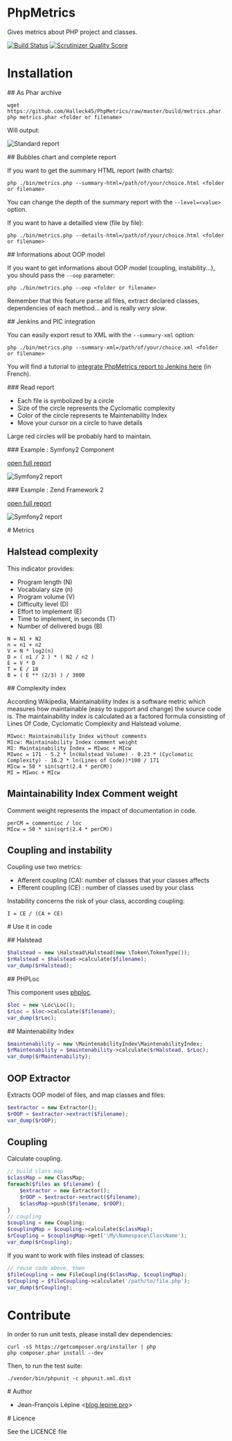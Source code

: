 # PhpMetrics

Gives metrics about PHP project and classes.

[![Build Status](https://secure.travis-ci.org/Halleck45/PhpMetrics.png)](http://travis-ci.org/Halleck45/PhpMetrics)  [![Scrutinizer Quality Score](https://scrutinizer-ci.com/g/Halleck45/PhpMetrics/badges/quality-score.png?s=b825f35680c0a469333da2c963226828fed135ba)](https://scrutinizer-ci.com/g/Halleck45/PhpMetrics/)

# Installation

## As Phar archive

    wget https://github.com/Halleck45/PhpMetrics/raw/master/build/metrics.phar
    php metrics.phar <folder or filename>

Will output:

![Standard report](http://halleck45.github.io/PhpMetrics/images/report-standard.png)

## Bubbles chart and complete report

If you want to get the summary HTML report (with charts):

    php ./bin/metrics.php --summary-html=/path/of/your/choice.html <folder or filename>

You can change the depth of the summary report with the `--level=<value>` option.

If you want to have a detailled view (file by file):

    php ./bin/metrics.php --details-html=/path/of/your/choice.html <folder or filename>

## Informations about OOP model

If you want to get informations about OOP model (coupling, instability...), you should pass the `--oop` parameter:

    php ./bin/metrics.php --oop <folder or filename>

Remember that this feature parse all files, extract declared classes, dependencies of each method... and is really *very slow*.

## Jenkins and PIC integration

You can easily export resut to XML with the `--summary-xml` option:

    php ./bin/metrics.php --summary-xml=/path/of/your/choice.xml <folder or filename>

You will find a tutorial to [integrate PhpMetrics report to Jenkins here](blog.lepine.pro/industrialisation/indice-de-maintenabilite-dun-projet-php-et-jenkins) (in French).

### Read report

+ Each file is symbolized by a circle
+ Size of the circle represents the Cyclomatic complexity
+ Color of the circle represents te Maintenability Index
+ Move your cursor on a circle to have details

Large red circles will be probably hard to maintain.

### Example : Symfony2 Component

[open full report](http://halleck45.github.io/PhpMetrics/report/symfony2-component/index.html)

![Symfony2 report](http://halleck45.github.io/PhpMetrics/images/preview-symfony2-component.png)

### Example : Zend Framework 2

[open full report](http://halleck45.github.io/PhpMetrics/report/zendframework2/index.html)

![Symfony2 report](http://halleck45.github.io/PhpMetrics/images/preview-zendframework2.png)


# Metrics

## Halstead complexity

This indicator provides:

+ Program length (N)
+ Vocabulary size (n)
+ Program volume (V)
+ Difficulty level (D)
+ Effort to implement (E)
+ Time to implement, in seconds (T)
+ Number of delivered bugs (B)

```
N = N1 + N2
n = n1 + n2
V = N * log2(n)
D = ( n1 / 2 ) * ( N2 / n2 )
E = V * D
T = E / 18
B = ( E ** (2/3) ) / 3000
```

## Complexity index

According Wikipedia, Maintainability Index is a software metric which measures how maintainable (easy to support and change) the source code is.
The maintainability index is calculated as a factored formula consisting of Lines Of Code, Cyclomatic Complexity and Halstead volume.

    MIwoc: Maintainability Index without comments
    MIcw: Maintainability Index comment weight
    MI: Maintainability Index = MIwoc + MIcw
    MIwoc = 171 - 5.2 * ln(Halstead Volume) - 0.23 * (Cyclomatic Complexity) - 16.2 * ln(Lines of Code))*100 / 171
    MIcw = 50 * sin(sqrt(2.4 * perCM))
    MI = MIwoc + MIcw

## Maintainability Index Comment weight

Comment weight represents the impact of documentation in code.

    perCM = commentLoc / loc
    MIcw = 50 * sin(sqrt(2.4 * perCM))

## Coupling and instability

Coupling use two metrics:

+ Afferent coupling (CA): number of classes that your classes affects
+ Efferent coupling (CE) : number of classes used by your class

Instability concerns the risk of your class, according coupling:

    I = CE / (CA + CE)

# Use it in code

## Halstead

```php
$halstead = new \Halstead\Halstead(new \Token\TokenType());
$rHalstead = $halstead->calculate($filename);
var_dump($rHalstead);
```

## PHPLoc

This component uses [phploc](https://github.com/sebastianbergmann/phploc).

```php
$loc = new \Loc\Loc();
$rLoc = $loc->calculate($filename);
var_dump($rLoc);
```

## Maintenability Index

```php
$maintenability = new \MaintenabilityIndex\MaintenabilityIndex;
$rMaintenability = $maintenability->calculate($rHalstead, $rLoc);
var_dump($rMaintenability);
```

## OOP Extractor

Extracts OOP model of files, and map classes and files:

```php
$extractor = new Extractor();
$rOOP = $extractor->extract($filename);
var_dump($rOOP);
```

## Coupling

Calculate coupling.

```php
// build class map
$classMap = new ClassMap;
foreach($files as $filename) {
    $extractor = new Extractor();
    $rOOP = $extractor->extract($filename);
    $classMap->push($filename, $rOOP);
}
// coupling
$coupling = new Coupling;
$couplingMap = $coupling->calculate($classMap);
$rCoupling = $couplingMap->get('\My\Namespace\ClassName');
var_dump($rCoupling);
```

If you want to work with files instead of classes:

```php
// reuse code above, then
$fileCoupling = new FileCoupling($classMap, $couplingMap);
$rCoupling = $fileCoupling->calculate('/path/to/file.php');
var_dump($rCoupling);
```



# Contribute

In order to run unit tests, please install dev dependencies:

    curl -sS https://getcomposer.org/installer | php
    php composer.phar install --dev

Then, to run the test suite:

    ./vendor/bin/phpunit -c phpunit.xml.dist

# Author

+ Jean-François Lépine <[blog.lepine.pro](http://blog.lepine.pro)>

# Licence

See the LICENCE file
